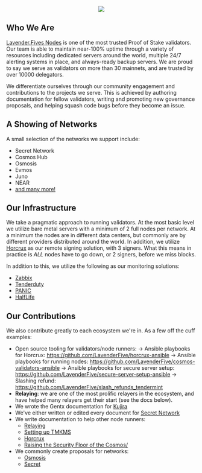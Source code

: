 
<p align="center">
  <img src="https://user-images.githubusercontent.com/9121234/189499808-fa2b744f-fa1f-459a-8866-0625c619e1e0.png" />
</p>


## Who We Are
[Lavender.Fives Nodes](https://www.lavenderfive.com/) is one of the most trusted Proof of Stake validators. 
Our team is able to maintain near-100% uptime through a variety of resources including dedicated servers around the world, 
multiple 24/7 alerting systems in place, and always-ready backup servers. We are proud to say we serve as validators on more than 30 mainnets, and are trusted by over 10000 delegators. 

We differentiate ourselves through our community engagement and contributions to the projects we serve. 
This is achieved by authoring documentation for fellow validators, writing and promoting new governance proposals, 
and helping squash code bugs before they become an issue.

## A Showing of Networks
A small selection of the networks we support include:
- Secret Network
- Cosmos Hub 
- Osmosis
- Evmos
- Juno
- NEAR
- [and many more!](https://www.lavenderfive.com/)

## Our Infrastructure

We take a pragmatic approach to running validators. At the most basic level we utilize bare metal servers
with a minimum of 2 full nodes per network. At a minimum the nodes are in different data centers, but commonly
are by different providers distributed around the world. In addition, we utilize [Horcrux](https://github.com/strangelove-ventures/horcrux) 
as our remote signing solution, with 3 signers. What this means in practice is *ALL* nodes have to go down, or 2 signers, before 
we miss blocks.

In addition to this, we utilize the following as our monitoring solutions:
- [Zabbix](https://www.zabbix.com/)
- [Tenderduty](https://github.com/blockpane/tenderduty)
- [PANIC](https://github.com/SimplyVC/panic)
- [HalfLife](https://github.com/strangelove-ventures/half-life)

## Our Contributions

We also contribute greatly to each ecosystem we're in. As a few off the cuff examples:
- Open source tooling for validators/node runners:
  -> Ansible playbooks for Horcrux: https://github.com/LavenderFive/horcrux-ansible
  -> Ansible playbooks for running nodes: https://github.com/LavenderFive/cosmos-validators-ansible
  -> Ansible playbooks for secure server setup: https://github.com/LavenderFive/secure-server-setup-ansible
  -> Slashing refund: https://github.com/LavenderFive/slash_refunds_tendermint
- **Relaying**: we are one of the most prolific relayers in the ecosystem, and have helped many relayers get their start (see the docs below).
- We wrote the Gentx documentation for [Kujira](https://github.com/Team-Kujira/networks/pull/5)
- We've either written or edited every document for [Secret Network](https://docs.scrt.network/)
- We write documentation to help other node runners:
  - [Relaying](https://docs.scrt.network/relayers/setting-up-hermes.html)
  - [Setting up TMKMS](https://gist.github.com/dylanschultzie/c7c4eed531df0f004a50c5395e1604b3)
  - [Horcrux](https://gist.github.com/dylanschultzie/0a0b10cf695749f9697197759e7b12ec)
  - [Raising the Security Floor of the Cosmos/](https://medium.com/@lavenderfive/raising-the-security-floor-of-the-cosmos-2467f5e71966)
- We commonly create proposals for networks:
  - [Osmosis](https://commonwealth.im/osmosis/proposal/discussion/2487-proposal-discussion-signaling-proposal-for-scrt-incentivized-pools)
  - [Secret](https://secretnodes.com/secret/chains/secret-4/governance/proposals/93)
